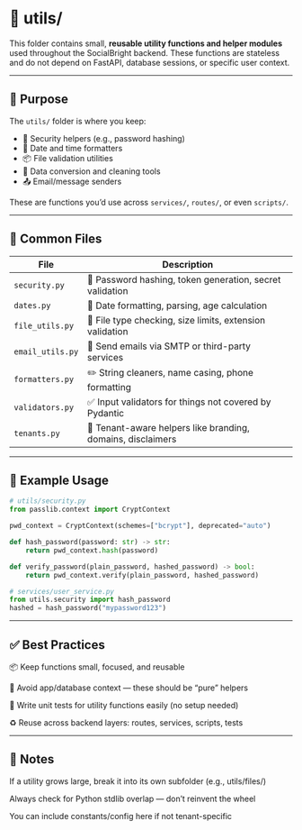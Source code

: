 # 📂 utils/

This folder contains small, **reusable utility functions and helper modules** used throughout the SocialBright backend. These functions are stateless and do not depend on FastAPI, database sessions, or specific user context.

---

## 🎯 Purpose

The `utils/` folder is where you keep:

- 🔐 Security helpers (e.g., password hashing)
- 📅 Date and time formatters
- 📦 File validation utilities
- 🧪 Data conversion and cleaning tools
- 📤 Email/message senders

These are functions you’d use across `services/`, `routes/`, or even `scripts/`.

---

## 📄 Common Files

| File                  | Description                                                |
|------------------------|------------------------------------------------------------|
| `security.py`         | 🔐 Password hashing, token generation, secret validation    |
| `dates.py`            | 📅 Date formatting, parsing, age calculation                |
| `file_utils.py`       | 📎 File type checking, size limits, extension validation     |
| `email_utils.py`      | 📧 Send emails via SMTP or third-party services             |
| `formatters.py`       | ✏️ String cleaners, name casing, phone formatting           |
| `validators.py`       | ✅ Input validators for things not covered by Pydantic       |
| `tenants.py`          | 🏢 Tenant-aware helpers like branding, domains, disclaimers  |

---

## 🧪 Example Usage

```python
# utils/security.py
from passlib.context import CryptContext

pwd_context = CryptContext(schemes=["bcrypt"], deprecated="auto")

def hash_password(password: str) -> str:
    return pwd_context.hash(password)

def verify_password(plain_password, hashed_password) -> bool:
    return pwd_context.verify(plain_password, hashed_password)

# services/user_service.py
from utils.security import hash_password
hashed = hash_password("mypassword123")
```
---

## ✅ Best Practices

📦 Keep functions small, focused, and reusable

🧼 Avoid app/database context — these should be “pure” helpers

🧪 Write unit tests for utility functions easily (no setup needed)

♻️ Reuse across backend layers: routes, services, scripts, tests

---

## 📌 Notes

If a utility grows large, break it into its own subfolder (e.g., utils/files/)

Always check for Python stdlib overlap — don’t reinvent the wheel

You can include constants/config here if not tenant-specific

